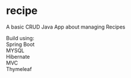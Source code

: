 # recipe  
A basic CRUD Java App about managing Recipes  
  
Build using:  
  Spring Boot  
  MYSQL  
  Hibernate  
  MVC  
  Thymeleaf  

